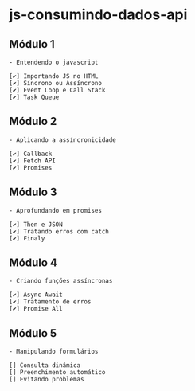 # js-consumindo-dados-api

##

## Módulo 1

    - Entendendo o javascript

    [✔️] Importando JS no HTML
    [✔️] Síncrono ou Assíncrono
    [✔️] Event Loop e Call Stack
    [✔️] Task Queue

## Módulo 2

    - Aplicando a assíncronicidade

    [✔️] Callback
    [✔️] Fetch API
    [✔️] Promises

## Módulo 3

    - Aprofundando em promises

    [✔️] Then e JSON
    [✔️] Tratando erros com catch
    [✔️] Finaly

## Módulo 4

    - Criando funções assíncronas

    [✔️] Async Await
    [✔️] Tratamento de erros
    [✔️] Promise All

## Módulo 5

    - Manipulando formulários

    [] Consulta dinâmica
    [] Preenchimento automático
    [] Evitando problemas
